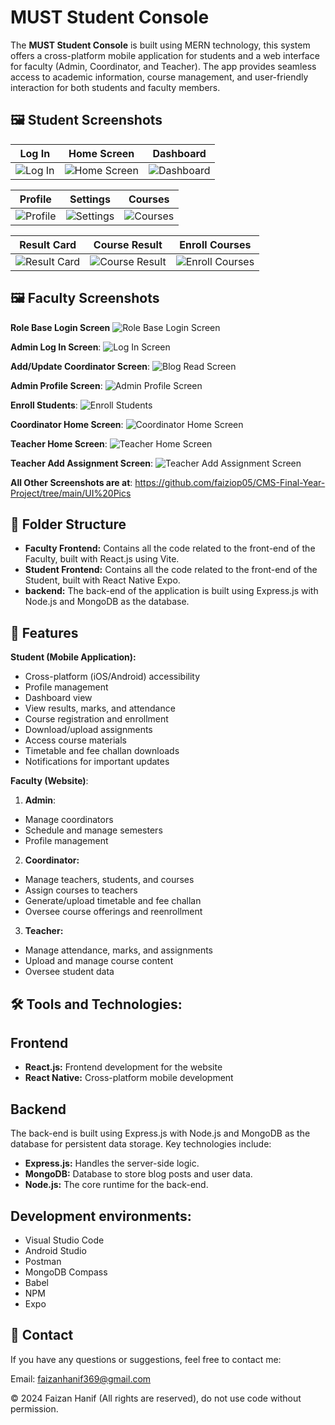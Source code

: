 # MUST Student Console

The **MUST Student Console** is built using MERN technology, this system offers a cross-platform mobile application for students and a web interface for faculty (Admin, Coordinator, and Teacher). The app provides seamless access to academic information, course management, and user-friendly interaction for both students and faculty members.

## 🖼 Student Screenshots

| Log In                                      | Home Screen                               | Dashboard                                  |
|---------------------------------------------|-------------------------------------------|--------------------------------------------|
| ![Log In](https://github.com/faiziop05/CMS-Final-Year-Project/blob/main/UI%20Pics/Student/IMG_2192.PNG) | ![Home Screen](https://github.com/faiziop05/CMS-Final-Year-Project/blob/main/UI%20Pics/Student/IMG_2183.PNG) | ![Dashboard](https://github.com/faiziop05/CMS-Final-Year-Project/blob/main/UI%20Pics/Student/IMG_2182.PNG) |

| Profile                                     | Settings                                  | Courses                                    |    
|---------------------------------------------|-------------------------------------------|--------------------------------------------|
| ![Profile](https://github.com/faiziop05/CMS-Final-Year-Project/blob/main/UI%20Pics/Student/IMG_2181.PNG) | ![Settings](https://github.com/faiziop05/CMS-Final-Year-Project/blob/main/UI%20Pics/Student/IMG_2180.PNG) | ![Courses](https://github.com/faiziop05/CMS-Final-Year-Project/blob/main/UI%20Pics/Student/IMG_2184.PNG) |

| Result Card                                 |    Course Result                          | Enroll Courses                             |    
|---------------------------------------------|-------------------------------------------|--------------------------------------------|
| ![Result Card](https://github.com/faiziop05/CMS-Final-Year-Project/blob/main/UI%20Pics/Student/IMG_2187.PNG) | ![Course Result](https://github.com/faiziop05/CMS-Final-Year-Project/blob/main/UI%20Pics/Student/IMG_2188.PNG) | ![Enroll Courses](https://github.com/faiziop05/CMS-Final-Year-Project/blob/main/UI%20Pics/Student/IMG_2190.PNG) |

## 🖼 Faculty Screenshots
**Role Base Login Screen**
 ![Role Base Login Screen](https://github.com/faiziop05/CMS-Final-Year-Project/blob/main/UI%20Pics/Admin/Screenshot%202024-07-27%20133502.png)
 
**Admin Log In Screen**: 
 ![Log In Screen](https://github.com/faiziop05/CMS-Final-Year-Project/blob/main/UI%20Pics/Admin/Screenshot%202024-07-18%20153424.png) 
 
**Add/Update Coordinator Screen**:
 ![Blog Read Screen](https://github.com/faiziop05/CMS-Final-Year-Project/blob/main/UI%20Pics/Admin/Screenshot%202024-07-29%20193940.png) 
 
**Admin Profile Screen**:
 ![Admin Profile Screen](https://github.com/faiziop05/CMS-Final-Year-Project/blob/main/UI%20Pics/Admin/Screenshot%202024-07-18%20153828.png) 

**Enroll Students**:
 ![Enroll Students](https://github.com/faiziop05/CMS-Final-Year-Project/blob/main/UI%20Pics/Coordinator/Screenshot%202024-07-18%20154346.png) 

**Coordinator Home Screen**:
 ![Coordinator Home Screen](https://github.com/faiziop05/CMS-Final-Year-Project/blob/main/UI%20Pics/Coordinator/Screenshot%202024-07-18%20155242.png) 

**Teacher Home Screen**:
 ![Teacher Home Screen](https://github.com/faiziop05/CMS-Final-Year-Project/blob/main/UI%20Pics/Teacher/Screenshot%202024-07-18%20155108.png) 

**Teacher Add Assignment Screen**:
 ![Teacher Add Assignment Screen](https://github.com/faiziop05/CMS-Final-Year-Project/blob/main/UI%20Pics/Teacher/Screenshot%202024-07-18%20154853.png) 

**All Other Screenshots are at**:
https://github.com/faiziop05/CMS-Final-Year-Project/tree/main/UI%20Pics
## 📁 Folder Structure

- **Faculty Frontend:** Contains all the code related to the front-end of the Faculty, built with React.js using Vite.
- **Student Frontend:** Contains all the code related to the front-end of the Student, built with React Native Expo.
- **backend:** The back-end of the application is built using Express.js with Node.js and MongoDB as the database.

## 📜 Features
**Student (Mobile Application):**
- Cross-platform (iOS/Android) accessibility
- Profile management
- Dashboard view
- View results, marks, and attendance
- Course registration and enrollment
- Download/upload assignments
- Access course materials
- Timetable and fee challan downloads
- Notifications for important updates
  
**Faculty (Website)**:
1. **Admin**:
 - Manage coordinators
 - Schedule and manage semesters
 - Profile management
2. **Coordinator:**
 - Manage teachers, students, and courses
 - Assign courses to teachers
 - Generate/upload timetable and fee challan
- Oversee course offerings and reenrollment
3. **Teacher:**
 - Manage attendance, marks, and assignments
 - Upload and manage course content
 - Oversee student data


## 🛠 Tools and Technologies:

## Frontend

- **React.js:** Frontend development for the website
- **React Native:** Cross-platform mobile development


## Backend

The back-end is built using Express.js with Node.js and MongoDB as the database for persistent data storage. Key technologies include:
- **Express.js:** Handles the server-side logic.
- **MongoDB:** Database to store blog posts and user data.
- **Node.js:** The core runtime for the back-end.

## Development environments:

- Visual Studio Code
- Android Studio
- Postman
- MongoDB Compass
- Babel
- NPM
- Expo
  

## 📧 Contact
If you have any questions or suggestions, feel free to contact me:


Email: faizanhanif369@gmail.com

© 2024 Faizan Hanif (All rights are reserved), do not use code without permission.
